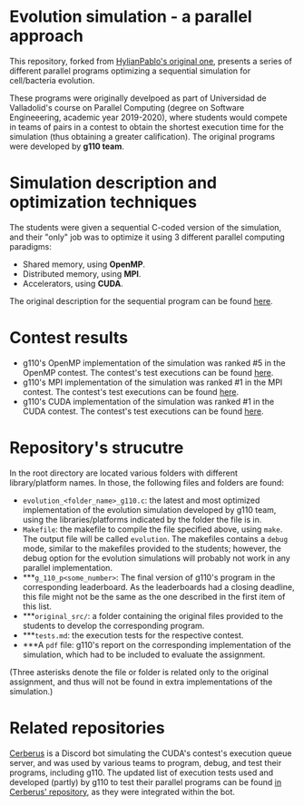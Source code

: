 # Evolution simulation - a parallel approach
This repository, forked from [HylianPablo's original one](https://www.github.com/HylianPablo/Paralela2020), presents a series of different parallel programs optimizing a sequential simulation for cell/bacteria evolution.

These programs were originally develpoed as part of Universidad de Valladolid's course on Parallel Computing (degree on Software Engineeering, academic year 2019-2020), where students would compete in teams of pairs in a contest to obtain the shortest execution time for the simulation (thus obtaining a greater calification). The original programs were developed by **g110 team**.

# Simulation description and optimization techniques
The students were given a sequential C-coded version of the simulation, and their "only" job was to optimize it using 3 different parallel computing paradigms:
 - Shared memory, using **OpenMP**.
 - Distributed memory, using **MPI**.
 - Accelerators, using **CUDA**.

The original description for the sequential program can be found [here](description.md).

# Contest results
 - g110's OpenMP implementation of the simulation was ranked #5 in the OpenMP contest. The contest's test executions can be found [here](/OpenMP/tests.md).
 - g110's MPI implementation of the simulation was ranked #1 in the MPI contest. The contest's test executions can be found [here](/MPI/tests.md).
 - g110's CUDA implementation of the simulation was ranked #1 in the CUDA contest. The contest's test executions can be found [here](/CUDA/tests.md).

# Repository's strucutre
In the root directory are located various folders with different library/platform names. In those, the following files and folders are found:
 - `evolution_<folder_name>_g110.c`: the latest and most optimized implementation of the evolution simulation developed by g110 team, using the libraries/platforms indicated by the folder the file is in.
 - `Makefile`: the makefile to compile the file specified above, using `make`. The output file will be called `evolution`. The makefiles contains a `debug` mode, similar to the makefiles provided to the students; however, the debug option for the evolution simulations will probably not work in any parallel implementation.
 - \*\*\*`g_110_p<some_number>`: The final version of g110's program in the corresponding leaderboard. As the leaderboards had a closing deadline, this file might not be the same as the one described in the first item of this list.
 - \*\*\*`original_src/`: a folder containing the original files provided to the students to develop the corresponding program.
 - \*\*\*`tests.md`: the execution tests for the respective contest.
 - \*\*\*A `pdf` file: g110's report on the corresponding implementation of the simulation, which had to be included to evaluate the assignment.

(Three asterisks denote the file or folder is related only to the original assignment, and thus will not be found in extra implementations of the simulation.)

# Related repositories
[Cerberus](https://www.github.com/0xb01u/Cerberus) is a Discord bot simulating the CUDA's contest's execution queue server, and was used by various teams to program, debug, and test their programs, including g110. The updated list of execution tests used and developed (partly) by g110 to test their parallel programs can be found [in Cerberus' repository](https://github.com/0xb01u/Cerberus/tree/master/tests), as they were integrated within the bot.
